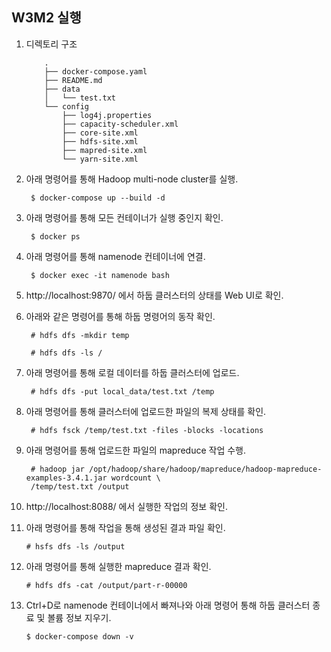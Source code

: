 ## W3M2 실행

1. 디렉토리 구조
    ```
        .
        ├── docker-compose.yaml
        ├── README.md
        ├── data
        │   └── test.txt
        └── config
            ├── log4j.properties
            ├── capacity-scheduler.xml
            ├── core-site.xml
            ├── hdfs-site.xml
            ├── mapred-site.xml
            └── yarn-site.xml
    ```

2. 아래 명령어를 통해 Hadoop multi-node cluster를 실행.

        $ docker-compose up --build -d

3. 아래 명령어를 통해 모든 컨테이너가 실행 중인지 확인.

        $ docker ps

4. 아래 명령어를 통해 namenode 컨테이너에 연결.

        $ docker exec -it namenode bash

5. http://localhost:9870/ 에서 하둡 클러스터의 상태를 Web UI로 확인.

6. 아래와 같은 명령어를 통해 하둡 명령어의 동작 확인.

        # hdfs dfs -mkdir temp
        
        # hdfs dfs -ls /

7. 아래 명령어를 통해 로컬 데이터를 하둡 클러스터에 업로드.

        # hdfs dfs -put local_data/test.txt /temp

8. 아래 명령어를 통해 클러스터에 업로드한 파일의 복제 상태를 확인.

        # hdfs fsck /temp/test.txt -files -blocks -locations

9. 아래 명령어를 통해 업로드한 파일의 mapreduce 작업 수행.

        # hadoop jar /opt/hadoop/share/hadoop/mapreduce/hadoop-mapreduce-examples-3.4.1.jar wordcount \
        /temp/test.txt /output

10. http://localhost:8088/ 에서 실행한 작업의 정보 확인.

11. 아래 명령어를 통해 작업을 통해 생성된 결과 파일 확인.

        # hsfs dfs -ls /output

12. 아래 명령어를 통해 실행한 mapreduce 결과 확인.

        # hdfs dfs -cat /output/part-r-00000

13. Ctrl+D로 namenode 컨테이너에서 빠져나와 아래 명령어 통해 하둡 클러스터 종료 및 볼륨 정보 지우기.

        $ docker-compose down -v

